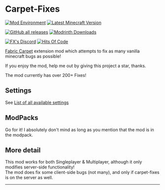 # Carpet-Fixes

[![Mod Environment](https://img.shields.io/badge/Enviroment-Server-blue?style=flat-square)](https://github.com/fxmorin/carpet-fixes)
[![Latest Minecraft Version](https://img.shields.io/badge/Latest%20MC%20Support-1.20.4-green?style=flat-square)](https://github.com/fxmorin/carpet-fixes/releases)

[![GitHub all releases](https://img.shields.io/github/downloads/fxmorin/carpet-fixes/total?style=flat-square&logo=github)](https://github.com/fxmorin/carpet-fixes)
[![Modrinth Downloads](https://img.shields.io/modrinth/dt/carpet-fixes?color=00AF5C&label=downloads&style=flat-square&logo=modrinth)](https://modrinth.com/mod/carpet-fixes)

[![FX's Discord](https://img.shields.io/discord/636633673524969483?logo=discord&style=flat-square)](https://discord.gg/vurv5pdFpa)
[![Hits Of Code](https://hitsofcode.com/github/fxmorin/carpet-fixes?branch=dev)](https://github.com/fxmorin/carpet-fixes)

[Fabric Carpet](https://github.com/gnembon/fabric-carpet) extension mod which attempts to fix as many vanilla minecraft bugs as possible!

If you enjoy the mod, help me out by giving this project a star, thanks.

The mod currently has over 200+ Fixes!

## Settings

See [List of all available settings](https://github.com/fxmorin/carpet-fixes/wiki/Available-Settings)

## ModPacks
Go for it! I absolutely don't mind as long as you mention that the mod is in the modpack.  

## More detail
This mod works for both Singleplayer & Multiplayer, although it only modifies server-side functionality!  
The mod does fix some client-side bugs (not many), and only if carpet-fixes is on the server as well.

---
